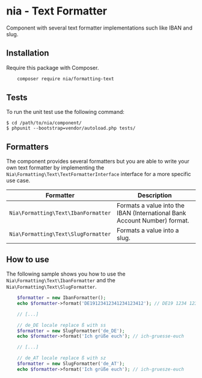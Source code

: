 # nia - Text Formatter

Component with several text formatter implementations such like IBAN and slug.

## Installation

Require this package with Composer.

```bash
	composer require nia/formatting-text
```

## Tests
To run the unit test use the following command:

    $ cd /path/to/nia/component/
    $ phpunit --bootstrap=vendor/autoload.php tests/

## Formatters
The component provides several formatters but you are able to write your own text formatter by implementing the `Nia\Formatting\Text\TextFormatterInterface` interface for a more specific use case.

| Formatter | Description |
| --- | --- |
| `Nia\Formatting\Text\IbanFormatter` | Formats a value into the IBAN (International Bank Account Number) format. |
| `Nia\Formatting\Text\SlugFormatter` | Formats a value into a slug. |

## How to use
The following sample shows you how to use the `Nia\Formatting\Text\IbanFormatter` and the `Nia\Formatting\Text\SlugFormatter`.

```php
	$formatter = new IbanFormatter();
	echo $formatter->format('DE19123412341234123412'); // DE19 1234 1234 1234 1234 12

	// [...]

    // de_DE locale replace ß with ss
	$formatter = new SlugFormatter('de_DE');
	echo $formatter->format('Ich grüße euch'); // ich-gruesse-euch

	// [...]

    // de_AT locale replace ß with sz
	$formatter = new SlugFormatter('de_AT');
	echo $formatter->format('Ich grüße euch'); // ich-gruesze-euch
```
